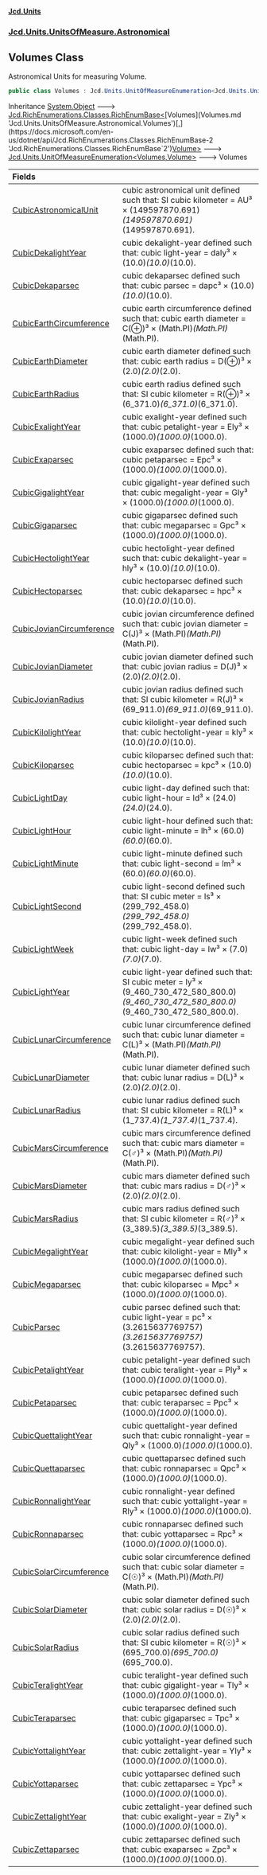 #### [Jcd.Units](index.md 'index')
### [Jcd.Units.UnitsOfMeasure.Astronomical](Jcd.Units.UnitsOfMeasure.Astronomical.md 'Jcd.Units.UnitsOfMeasure.Astronomical')

## Volumes Class

Astronomical Units for measuring Volume.

```csharp
public class Volumes : Jcd.Units.UnitOfMeasureEnumeration<Jcd.Units.UnitsOfMeasure.Astronomical.Volumes, Jcd.Units.UnitTypes.Volume>
```

Inheritance [System.Object](https://docs.microsoft.com/en-us/dotnet/api/System.Object 'System.Object') &#129106; [Jcd.RichEnumerations.Classes.RichEnumBase&lt;](https://docs.microsoft.com/en-us/dotnet/api/Jcd.RichEnumerations.Classes.RichEnumBase-2 'Jcd.RichEnumerations.Classes.RichEnumBase`2')[Volumes](Volumes.md 'Jcd.Units.UnitsOfMeasure.Astronomical.Volumes')[,](https://docs.microsoft.com/en-us/dotnet/api/Jcd.RichEnumerations.Classes.RichEnumBase-2 'Jcd.RichEnumerations.Classes.RichEnumBase`2')[Volume](Volume.md 'Jcd.Units.UnitTypes.Volume')[&gt;](https://docs.microsoft.com/en-us/dotnet/api/Jcd.RichEnumerations.Classes.RichEnumBase-2 'Jcd.RichEnumerations.Classes.RichEnumBase`2') &#129106; [Jcd.Units.UnitOfMeasureEnumeration&lt;](UnitOfMeasureEnumeration_TEnumeration,TEnumerated_.md 'Jcd.Units.UnitOfMeasureEnumeration<TEnumeration,TEnumerated>')[Volumes](Volumes.md 'Jcd.Units.UnitsOfMeasure.Astronomical.Volumes')[,](UnitOfMeasureEnumeration_TEnumeration,TEnumerated_.md 'Jcd.Units.UnitOfMeasureEnumeration<TEnumeration,TEnumerated>')[Volume](Volume.md 'Jcd.Units.UnitTypes.Volume')[&gt;](UnitOfMeasureEnumeration_TEnumeration,TEnumerated_.md 'Jcd.Units.UnitOfMeasureEnumeration<TEnumeration,TEnumerated>') &#129106; Volumes

| Fields | |
| :--- | :--- |
| [CubicAstronomicalUnit](Volumes.CubicAstronomicalUnit.md 'Jcd.Units.UnitsOfMeasure.Astronomical.Volumes.CubicAstronomicalUnit') | cubic astronomical unit defined such that: SI cubic kilometer = AU³ × (149597870.691)*(149597870.691)*(149597870.691). |
| [CubicDekalightYear](Volumes.CubicDekalightYear.md 'Jcd.Units.UnitsOfMeasure.Astronomical.Volumes.CubicDekalightYear') | cubic dekalight-year defined such that: cubic light-year = daly³ × (10.0)*(10.0)*(10.0). |
| [CubicDekaparsec](Volumes.CubicDekaparsec.md 'Jcd.Units.UnitsOfMeasure.Astronomical.Volumes.CubicDekaparsec') | cubic dekaparsec defined such that: cubic parsec = dapc³ × (10.0)*(10.0)*(10.0). |
| [CubicEarthCircumference](Volumes.CubicEarthCircumference.md 'Jcd.Units.UnitsOfMeasure.Astronomical.Volumes.CubicEarthCircumference') | cubic earth circumference defined such that: cubic earth diameter = C(⊕)³ × (Math.PI)*(Math.PI)*(Math.PI). |
| [CubicEarthDiameter](Volumes.CubicEarthDiameter.md 'Jcd.Units.UnitsOfMeasure.Astronomical.Volumes.CubicEarthDiameter') | cubic earth diameter defined such that: cubic earth radius = D(⊕)³ × (2.0)*(2.0)*(2.0). |
| [CubicEarthRadius](Volumes.CubicEarthRadius.md 'Jcd.Units.UnitsOfMeasure.Astronomical.Volumes.CubicEarthRadius') | cubic earth radius defined such that: SI cubic kilometer = R(⊕)³ × (6_371.0)*(6_371.0)*(6_371.0). |
| [CubicExalightYear](Volumes.CubicExalightYear.md 'Jcd.Units.UnitsOfMeasure.Astronomical.Volumes.CubicExalightYear') | cubic exalight-year defined such that: cubic petalight-year = Ely³ × (1000.0)*(1000.0)*(1000.0). |
| [CubicExaparsec](Volumes.CubicExaparsec.md 'Jcd.Units.UnitsOfMeasure.Astronomical.Volumes.CubicExaparsec') | cubic exaparsec defined such that: cubic petaparsec = Epc³ × (1000.0)*(1000.0)*(1000.0). |
| [CubicGigalightYear](Volumes.CubicGigalightYear.md 'Jcd.Units.UnitsOfMeasure.Astronomical.Volumes.CubicGigalightYear') | cubic gigalight-year defined such that: cubic megalight-year = Gly³ × (1000.0)*(1000.0)*(1000.0). |
| [CubicGigaparsec](Volumes.CubicGigaparsec.md 'Jcd.Units.UnitsOfMeasure.Astronomical.Volumes.CubicGigaparsec') | cubic gigaparsec defined such that: cubic megaparsec = Gpc³ × (1000.0)*(1000.0)*(1000.0). |
| [CubicHectolightYear](Volumes.CubicHectolightYear.md 'Jcd.Units.UnitsOfMeasure.Astronomical.Volumes.CubicHectolightYear') | cubic hectolight-year defined such that: cubic dekalight-year = hly³ × (10.0)*(10.0)*(10.0). |
| [CubicHectoparsec](Volumes.CubicHectoparsec.md 'Jcd.Units.UnitsOfMeasure.Astronomical.Volumes.CubicHectoparsec') | cubic hectoparsec defined such that: cubic dekaparsec = hpc³ × (10.0)*(10.0)*(10.0). |
| [CubicJovianCircumference](Volumes.CubicJovianCircumference.md 'Jcd.Units.UnitsOfMeasure.Astronomical.Volumes.CubicJovianCircumference') | cubic jovian circumference defined such that: cubic jovian diameter = C(J)³ × (Math.PI)*(Math.PI)*(Math.PI). |
| [CubicJovianDiameter](Volumes.CubicJovianDiameter.md 'Jcd.Units.UnitsOfMeasure.Astronomical.Volumes.CubicJovianDiameter') | cubic jovian diameter defined such that: cubic jovian radius = D(J)³ × (2.0)*(2.0)*(2.0). |
| [CubicJovianRadius](Volumes.CubicJovianRadius.md 'Jcd.Units.UnitsOfMeasure.Astronomical.Volumes.CubicJovianRadius') | cubic jovian radius defined such that: SI cubic kilometer = R(J)³ × (69_911.0)*(69_911.0)*(69_911.0). |
| [CubicKilolightYear](Volumes.CubicKilolightYear.md 'Jcd.Units.UnitsOfMeasure.Astronomical.Volumes.CubicKilolightYear') | cubic kilolight-year defined such that: cubic hectolight-year = kly³ × (10.0)*(10.0)*(10.0). |
| [CubicKiloparsec](Volumes.CubicKiloparsec.md 'Jcd.Units.UnitsOfMeasure.Astronomical.Volumes.CubicKiloparsec') | cubic kiloparsec defined such that: cubic hectoparsec = kpc³ × (10.0)*(10.0)*(10.0). |
| [CubicLightDay](Volumes.CubicLightDay.md 'Jcd.Units.UnitsOfMeasure.Astronomical.Volumes.CubicLightDay') | cubic light-day defined such that: cubic light-hour = ld³ × (24.0)*(24.0)*(24.0). |
| [CubicLightHour](Volumes.CubicLightHour.md 'Jcd.Units.UnitsOfMeasure.Astronomical.Volumes.CubicLightHour') | cubic light-hour defined such that: cubic light-minute = lh³ × (60.0)*(60.0)*(60.0). |
| [CubicLightMinute](Volumes.CubicLightMinute.md 'Jcd.Units.UnitsOfMeasure.Astronomical.Volumes.CubicLightMinute') | cubic light-minute defined such that: cubic light-second = lm³ × (60.0)*(60.0)*(60.0). |
| [CubicLightSecond](Volumes.CubicLightSecond.md 'Jcd.Units.UnitsOfMeasure.Astronomical.Volumes.CubicLightSecond') | cubic light-second defined such that: SI cubic meter = ls³ × (299_792_458.0)*(299_792_458.0)*(299_792_458.0). |
| [CubicLightWeek](Volumes.CubicLightWeek.md 'Jcd.Units.UnitsOfMeasure.Astronomical.Volumes.CubicLightWeek') | cubic light-week defined such that: cubic light-day = lw³ × (7.0)*(7.0)*(7.0). |
| [CubicLightYear](Volumes.CubicLightYear.md 'Jcd.Units.UnitsOfMeasure.Astronomical.Volumes.CubicLightYear') | cubic light-year defined such that: SI cubic meter = ly³ × (9_460_730_472_580_800.0)*(9_460_730_472_580_800.0)*(9_460_730_472_580_800.0). |
| [CubicLunarCircumference](Volumes.CubicLunarCircumference.md 'Jcd.Units.UnitsOfMeasure.Astronomical.Volumes.CubicLunarCircumference') | cubic lunar circumference defined such that: cubic lunar diameter = C(L)³ × (Math.PI)*(Math.PI)*(Math.PI). |
| [CubicLunarDiameter](Volumes.CubicLunarDiameter.md 'Jcd.Units.UnitsOfMeasure.Astronomical.Volumes.CubicLunarDiameter') | cubic lunar diameter defined such that: cubic lunar radius = D(L)³ × (2.0)*(2.0)*(2.0). |
| [CubicLunarRadius](Volumes.CubicLunarRadius.md 'Jcd.Units.UnitsOfMeasure.Astronomical.Volumes.CubicLunarRadius') | cubic lunar radius defined such that: SI cubic kilometer = R(L)³ × (1_737.4)*(1_737.4)*(1_737.4). |
| [CubicMarsCircumference](Volumes.CubicMarsCircumference.md 'Jcd.Units.UnitsOfMeasure.Astronomical.Volumes.CubicMarsCircumference') | cubic mars circumference defined such that: cubic mars diameter = C(♂)³ × (Math.PI)*(Math.PI)*(Math.PI). |
| [CubicMarsDiameter](Volumes.CubicMarsDiameter.md 'Jcd.Units.UnitsOfMeasure.Astronomical.Volumes.CubicMarsDiameter') | cubic mars diameter defined such that: cubic mars radius = D(♂)³ × (2.0)*(2.0)*(2.0). |
| [CubicMarsRadius](Volumes.CubicMarsRadius.md 'Jcd.Units.UnitsOfMeasure.Astronomical.Volumes.CubicMarsRadius') | cubic mars radius defined such that: SI cubic kilometer = R(♂)³ × (3_389.5)*(3_389.5)*(3_389.5). |
| [CubicMegalightYear](Volumes.CubicMegalightYear.md 'Jcd.Units.UnitsOfMeasure.Astronomical.Volumes.CubicMegalightYear') | cubic megalight-year defined such that: cubic kilolight-year = Mly³ × (1000.0)*(1000.0)*(1000.0). |
| [CubicMegaparsec](Volumes.CubicMegaparsec.md 'Jcd.Units.UnitsOfMeasure.Astronomical.Volumes.CubicMegaparsec') | cubic megaparsec defined such that: cubic kiloparsec = Mpc³ × (1000.0)*(1000.0)*(1000.0). |
| [CubicParsec](Volumes.CubicParsec.md 'Jcd.Units.UnitsOfMeasure.Astronomical.Volumes.CubicParsec') | cubic parsec defined such that: cubic light-year = pc³ × (3.2615637769757)*(3.2615637769757)*(3.2615637769757). |
| [CubicPetalightYear](Volumes.CubicPetalightYear.md 'Jcd.Units.UnitsOfMeasure.Astronomical.Volumes.CubicPetalightYear') | cubic petalight-year defined such that: cubic teralight-year = Ply³ × (1000.0)*(1000.0)*(1000.0). |
| [CubicPetaparsec](Volumes.CubicPetaparsec.md 'Jcd.Units.UnitsOfMeasure.Astronomical.Volumes.CubicPetaparsec') | cubic petaparsec defined such that: cubic teraparsec = Ppc³ × (1000.0)*(1000.0)*(1000.0). |
| [CubicQuettalightYear](Volumes.CubicQuettalightYear.md 'Jcd.Units.UnitsOfMeasure.Astronomical.Volumes.CubicQuettalightYear') | cubic quettalight-year defined such that: cubic ronnalight-year = Qly³ × (1000.0)*(1000.0)*(1000.0). |
| [CubicQuettaparsec](Volumes.CubicQuettaparsec.md 'Jcd.Units.UnitsOfMeasure.Astronomical.Volumes.CubicQuettaparsec') | cubic quettaparsec defined such that: cubic ronnaparsec = Qpc³ × (1000.0)*(1000.0)*(1000.0). |
| [CubicRonnalightYear](Volumes.CubicRonnalightYear.md 'Jcd.Units.UnitsOfMeasure.Astronomical.Volumes.CubicRonnalightYear') | cubic ronnalight-year defined such that: cubic yottalight-year = Rly³ × (1000.0)*(1000.0)*(1000.0). |
| [CubicRonnaparsec](Volumes.CubicRonnaparsec.md 'Jcd.Units.UnitsOfMeasure.Astronomical.Volumes.CubicRonnaparsec') | cubic ronnaparsec defined such that: cubic yottaparsec = Rpc³ × (1000.0)*(1000.0)*(1000.0). |
| [CubicSolarCircumference](Volumes.CubicSolarCircumference.md 'Jcd.Units.UnitsOfMeasure.Astronomical.Volumes.CubicSolarCircumference') | cubic solar circumference defined such that: cubic solar diameter = C(☉)³ × (Math.PI)*(Math.PI)*(Math.PI). |
| [CubicSolarDiameter](Volumes.CubicSolarDiameter.md 'Jcd.Units.UnitsOfMeasure.Astronomical.Volumes.CubicSolarDiameter') | cubic solar diameter defined such that: cubic solar radius = D(☉)³ × (2.0)*(2.0)*(2.0). |
| [CubicSolarRadius](Volumes.CubicSolarRadius.md 'Jcd.Units.UnitsOfMeasure.Astronomical.Volumes.CubicSolarRadius') | cubic solar radius defined such that: SI cubic kilometer = R(☉)³ × (695_700.0)*(695_700.0)*(695_700.0). |
| [CubicTeralightYear](Volumes.CubicTeralightYear.md 'Jcd.Units.UnitsOfMeasure.Astronomical.Volumes.CubicTeralightYear') | cubic teralight-year defined such that: cubic gigalight-year = Tly³ × (1000.0)*(1000.0)*(1000.0). |
| [CubicTeraparsec](Volumes.CubicTeraparsec.md 'Jcd.Units.UnitsOfMeasure.Astronomical.Volumes.CubicTeraparsec') | cubic teraparsec defined such that: cubic gigaparsec = Tpc³ × (1000.0)*(1000.0)*(1000.0). |
| [CubicYottalightYear](Volumes.CubicYottalightYear.md 'Jcd.Units.UnitsOfMeasure.Astronomical.Volumes.CubicYottalightYear') | cubic yottalight-year defined such that: cubic zettalight-year = Yly³ × (1000.0)*(1000.0)*(1000.0). |
| [CubicYottaparsec](Volumes.CubicYottaparsec.md 'Jcd.Units.UnitsOfMeasure.Astronomical.Volumes.CubicYottaparsec') | cubic yottaparsec defined such that: cubic zettaparsec = Ypc³ × (1000.0)*(1000.0)*(1000.0). |
| [CubicZettalightYear](Volumes.CubicZettalightYear.md 'Jcd.Units.UnitsOfMeasure.Astronomical.Volumes.CubicZettalightYear') | cubic zettalight-year defined such that: cubic exalight-year = Zly³ × (1000.0)*(1000.0)*(1000.0). |
| [CubicZettaparsec](Volumes.CubicZettaparsec.md 'Jcd.Units.UnitsOfMeasure.Astronomical.Volumes.CubicZettaparsec') | cubic zettaparsec defined such that: cubic exaparsec = Zpc³ × (1000.0)*(1000.0)*(1000.0). |
